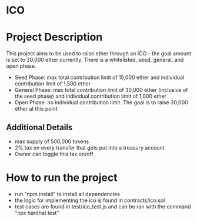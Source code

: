 # ICO

# Project Description
This project aims to be used to raise ether through an ICO - the goal amount is set to 30,000 ether currently. There is a whitelisted, seed, general, and open phase. 
- Seed Phase: max total contribution limit of 15,000 ether and individual contribution limit of 1,500 ether
- General Phase: max total contribution limit of 30,000 ether (inclusive of the seed phase) and individual contribution limit of 1,000 ether
- Open Phase: no individual contribution limit. The goal is to raise 30,000 ether at this point

## Additional Details
- max supply of 500,000 tokens
- 2% tax on every transfer that gets put into a treasury account
- Owner can toggle this tax on/off

# How to run the project
- run "npm install" to install all dependencies
- the logic for implementing the ico is found in contracts/ico.sol
- test cases are found in test/ico_test.js and can be ran with the command "npx hardhat test"